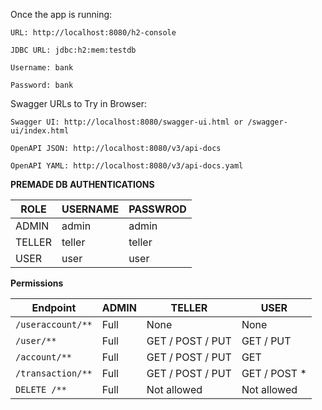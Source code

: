 Once the app is running:

    URL: http://localhost:8080/h2-console

    JDBC URL: jdbc:h2:mem:testdb

    Username: bank

    Password: bank


Swagger URLs to Try in Browser:

    Swagger UI: http://localhost:8080/swagger-ui.html or /swagger-ui/index.html

    OpenAPI JSON: http://localhost:8080/v3/api-docs

    OpenAPI YAML: http://localhost:8080/v3/api-docs.yaml


**PREMADE DB AUTHENTICATIONS**

| **ROLE** | **USERNAME** | **PASSWROD** | 
|----------|--------------|--------------|
| ADMIN    | admin         | admin        | 
| TELLER   | teller         | teller | |
| USER     | user         | user | |



**Permissions**

| **Endpoint**         | **ADMIN** | **TELLER**     | **USER**           |
|----------------------|---------|----------------|---------------------|
| `/useraccount/**`    | Full    | None           | None               |
| `/user/**`           | Full    | GET / POST / PUT | GET / PUT  |
| `/account/**`        | Full    | GET / POST / PUT | GET    |
| `/transaction/**`    | Full    | GET / POST / PUT | GET / POST * |
| `DELETE /**`         | Full | Not allowed    | Not allowed        |
